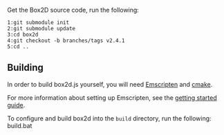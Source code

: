 
Get the Box2D source code, run the following:

    1:git submodule init
    2:git submodule update
    3:cd box2d
    4:git checkout -b branches/tags v2.4.1
    5:cd ..


Building
--------

In order to build box2d.js yourself, you will need
[Emscripten](http://emscripten.org) and [cmake](https://cmake.org/download).

For more information about setting up Emscripten, see the [getting started
guide](https://emscripten.org/docs/getting_started).

To configure and build box2d into the `build` directory, run the following:
    build.bat